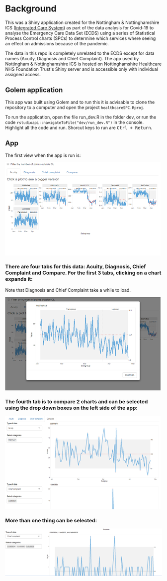 # Background

This was a Shiny application created for the Nottingham & Nottinghamshire ICS ([Integrated Care System](https://healthandcarenotts.co.uk/)) as part of the data analysis for Covid-19 to analyse the Emergency Care Data Set (ECDS) using a series of Statistical Process Control charts (SPCs) to determine which services where seeing an effect on admissions because of the pandemic.

The data in this repo is completely unrelated to the ECDS except for data names (Acuity, Diagnosis and Chief Complaint). The app used by Nottingham & Nottinghamshire ICS is hosted on Nottinghamshire Healthcare NHS Foundation Trust's Shiny server and is accessible only with individual assigned access. 

## Golem application

This app was built using Golem and to run this it is advisable to clone the repository to a computer and open the project `healthcareSPC.Rproj`. 

To run the application, open the file run_dev.R in the folder dev, or run the code `rstudioapi::navigateToFile("dev/run_dev.R")` in the console. Highlight all the code and run. Shorcut keys to run are <kbd>Ctrl + Return</kbd>.

## App

The first view when the app is run is:

<img src="img/open-view.PNG" alt="First View" width="500" height="300">

### There are four tabs for this data: Acuity, Diagnosis, Chief Complaint and Compare. For the first 3 tabs, clicking on a chart expands it:


Note that Diagnosis and Chief Complaint take a while to load.


<img src="img/expand-view.PNG" alt="Zoom in" width="500" height="300">

### The fourth tab is to compare 2 charts and can be selected using the drop down boxes on the left side of the app:

<img src="img/compare-view.PNG" alt="Compare" width="500" height="300">

### More than one thing can be selected:

<img src="img/multiple-selections-compare.PNG" alt="Multiple selections">
